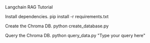 Langchain RAG Tutorial

Install dependencies.
pip install -r requirements.txt

Create the Chroma DB.
python create_database.py

Query the Chroma DB.
python query_data.py "Type your query here"
